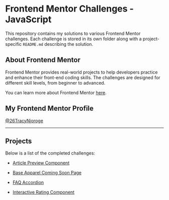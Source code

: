 # Frontend Mentor Challenges - JavaScript

This repository contains my solutions to various Frontend Mentor challenges. Each challenge is stored in its own folder along with a project-specific `README.md` describing the solution.

## About Frontend Mentor
Frontend Mentor provides real-world projects to help developers practice and enhance their front-end coding skills. The challenges are designed for different skill levels, from beginner to advanced.

You can learn more about Frontend Mentor [here](https://www.frontendmentor.io/).

## My Frontend Mentor Profile
[@26TracyNjoroge](https://www.frontendmentor.io/profile/26TracyNjoroge)

---

## Projects
Below is a list of the completed challenges:

- [Article Preview Component](https://frontend-mentor-js-article-preview-card.vercel.app/)

- [Base Apparel Coming Soon Page](https://frontend-mentor-base-apparel-nu.vercel.app/)

- [FAQ Accordion](https://frontend-mentor-js-faq-accordion.vercel.app/)

- [Interactive Rating Component](https://frontend-mentor-interactive-rating-zeta.vercel.app/)
